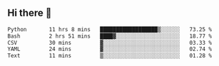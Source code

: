 ## Hi there 👋

<!--START_SECTION:waka-->

```txt
Python       11 hrs 8 mins   ██████████████████▒░░░░░░   73.25 %
Bash         2 hrs 51 mins   ████▓░░░░░░░░░░░░░░░░░░░░   18.77 %
CSV          30 mins         ▓░░░░░░░░░░░░░░░░░░░░░░░░   03.33 %
YAML         24 mins         ▓░░░░░░░░░░░░░░░░░░░░░░░░   02.74 %
Text         11 mins         ▒░░░░░░░░░░░░░░░░░░░░░░░░   01.28 %
```

<!--END_SECTION:waka-->

<!--
**OliverShang/OliverShang** is a ✨ _special_ ✨ repository because its `README.md` (this file) appears on your GitHub profile.

Here are some ideas to get you started:

- 🔭 I’m currently working on ...
- 🌱 I’m currently learning ...
- 👯 I’m looking to collaborate on ...
- 🤔 I’m looking for help with ...
- 💬 Ask me about ...
- 📫 How to reach me: ...
- 😄 Pronouns: ...
- ⚡ Fun fact: ...
-->

